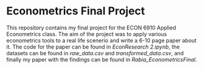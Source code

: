 # Econometrics Final Project

This repository contains my final project for the ECON 6910 Applied Econometrics class. The aim of the project was to apply various econometrics tools to a real life scenerio and write a 6-10 page paper about it.
The code for the paper can be found in *EconResearch 2.ipynb*, the datasets can be found in *raw_data.csv* and *transformed_data.csv*, and finally my paper with the findings can be found in *Rabia_EconometricsFinal*.

